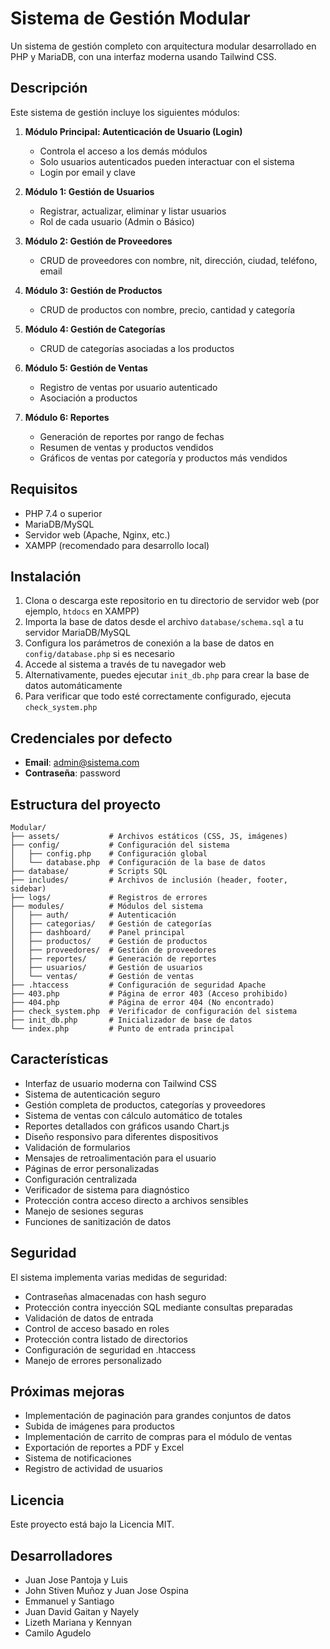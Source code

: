 # Sistema de Gestión Modular

Un sistema de gestión completo con arquitectura modular desarrollado en PHP y MariaDB, con una interfaz moderna usando Tailwind CSS.

## Descripción

Este sistema de gestión incluye los siguientes módulos:

1. **Módulo Principal: Autenticación de Usuario (Login)**
   - Controla el acceso a los demás módulos
   - Solo usuarios autenticados pueden interactuar con el sistema
   - Login por email y clave

2. **Módulo 1: Gestión de Usuarios**
   - Registrar, actualizar, eliminar y listar usuarios
   - Rol de cada usuario (Admin o Básico)

3. **Módulo 2: Gestión de Proveedores**
   - CRUD de proveedores con nombre, nit, dirección, ciudad, teléfono, email

4. **Módulo 3: Gestión de Productos**
   - CRUD de productos con nombre, precio, cantidad y categoría

5. **Módulo 4: Gestión de Categorías**
   - CRUD de categorías asociadas a los productos

6. **Módulo 5: Gestión de Ventas**
   - Registro de ventas por usuario autenticado
   - Asociación a productos

7. **Módulo 6: Reportes**
   - Generación de reportes por rango de fechas
   - Resumen de ventas y productos vendidos
   - Gráficos de ventas por categoría y productos más vendidos

## Requisitos

- PHP 7.4 o superior
- MariaDB/MySQL
- Servidor web (Apache, Nginx, etc.)
- XAMPP (recomendado para desarrollo local)

## Instalación

1. Clona o descarga este repositorio en tu directorio de servidor web (por ejemplo, `htdocs` en XAMPP)
2. Importa la base de datos desde el archivo `database/schema.sql` a tu servidor MariaDB/MySQL
3. Configura los parámetros de conexión a la base de datos en `config/database.php` si es necesario
4. Accede al sistema a través de tu navegador web
5. Alternativamente, puedes ejecutar `init_db.php` para crear la base de datos automáticamente
6. Para verificar que todo esté correctamente configurado, ejecuta `check_system.php`

## Credenciales por defecto

- **Email**: admin@sistema.com
- **Contraseña**: password

## Estructura del proyecto

```
Modular/
├── assets/           # Archivos estáticos (CSS, JS, imágenes)
├── config/           # Configuración del sistema
│   ├── config.php    # Configuración global
│   └── database.php  # Configuración de la base de datos
├── database/         # Scripts SQL
├── includes/         # Archivos de inclusión (header, footer, sidebar)
├── logs/             # Registros de errores
├── modules/          # Módulos del sistema
│   ├── auth/         # Autenticación
│   ├── categorias/   # Gestión de categorías
│   ├── dashboard/    # Panel principal
│   ├── productos/    # Gestión de productos
│   ├── proveedores/  # Gestión de proveedores
│   ├── reportes/     # Generación de reportes
│   ├── usuarios/     # Gestión de usuarios
│   └── ventas/       # Gestión de ventas
├── .htaccess         # Configuración de seguridad Apache
├── 403.php           # Página de error 403 (Acceso prohibido)
├── 404.php           # Página de error 404 (No encontrado)
├── check_system.php  # Verificador de configuración del sistema
├── init_db.php       # Inicializador de base de datos
└── index.php         # Punto de entrada principal
```

## Características

- Interfaz de usuario moderna con Tailwind CSS
- Sistema de autenticación seguro
- Gestión completa de productos, categorías y proveedores
- Sistema de ventas con cálculo automático de totales
- Reportes detallados con gráficos usando Chart.js
- Diseño responsivo para diferentes dispositivos
- Validación de formularios
- Mensajes de retroalimentación para el usuario
- Páginas de error personalizadas
- Configuración centralizada
- Verificador de sistema para diagnóstico
- Protección contra acceso directo a archivos sensibles
- Manejo de sesiones seguras
- Funciones de sanitización de datos

## Seguridad

El sistema implementa varias medidas de seguridad:

- Contraseñas almacenadas con hash seguro
- Protección contra inyección SQL mediante consultas preparadas
- Validación de datos de entrada
- Control de acceso basado en roles
- Protección contra listado de directorios
- Configuración de seguridad en .htaccess
- Manejo de errores personalizado

## Próximas mejoras

- Implementación de paginación para grandes conjuntos de datos
- Subida de imágenes para productos
- Implementación de carrito de compras para el módulo de ventas
- Exportación de reportes a PDF y Excel
- Sistema de notificaciones
- Registro de actividad de usuarios

## Licencia

Este proyecto está bajo la Licencia MIT.

## Desarrolladores

- Juan Jose Pantoja y Luis
- John Stiven Muñoz y Juan Jose Ospina
- Emmanuel y Santiago
- Juan David Gaitan y Nayely
- Lizeth Mariana y Kennyan
- Camilo Agudelo
